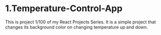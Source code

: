 # 1.Temperature-Control-App

This is project 1/100 of my React Projects Series.
It is a simple project that changes its background color on changing temperature up and down.

